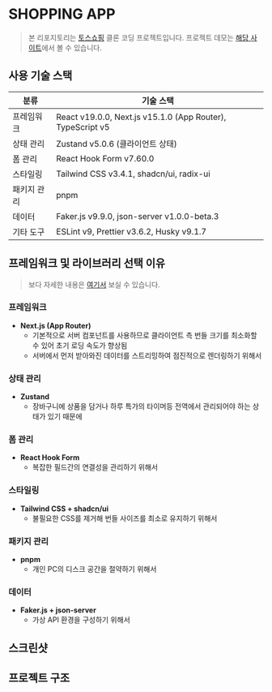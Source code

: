 # SHOPPING APP

> 본 리포지토리는 [토스쇼핑](https://toss.im/shopping-seller) 클론 코딩 프로젝트입니다.
> 프로젝트 데모는 [해당 사이트](https://shopping-app-ivory.vercel.app/)에서 볼 수 있습니다.

## 사용 기술 스택

| 분류        | 기술 스택                                                            |
| ----------- | -------------------------------------------------------------------- |
| 프레임워크  | React v19.0.0, Next.js v15.1.0 (App Router), TypeScript v5           |
| 상태 관리   | Zustand v5.0.6 (클라이언트 상태) |
| 폼 관리     | React Hook Form v7.60.0                                              |
| 스타일링    | Tailwind CSS v3.4.1, shadcn/ui, radix-ui                             |
| 패키지 관리 | pnpm                                                                 |
| 데이터      | Faker.js v9.9.0, json-server v1.0.0-beta.3                           |
| 기타 도구   | ESLint v9, Prettier v3.6.2, Husky v9.1.7                             |

## 프레임워크 및 라이브러리 선택 이유

> 보다 자세한 내용은 [여기서](https://growth-log-kappa.vercel.app/blog/projects/clone%20coding/%ED%94%84%EB%A1%9C%EC%A0%9D%ED%8A%B8%20%EC%84%B8%ED%8C%85) 보실 수 있습니다.

### 프레임워크

- **Next.js (App Router)**
  - 기본적으로 서버 컴포넌트를 사용하므로 클라이언트 측 번들 크기를 최소화할 수 있어 초기 로딩 속도가 향상됨
  - 서버에서 먼저 받아와진 데이터를 스트리밍하여 점진적으로 렌더링하기 위해서

### 상태 관리

- **Zustand**
  - 장바구니에 상품을 담거나 하루 특가의 타이머등 전역에서 관리되어야 하는 상태가 있기 때문에

### 폼 관리

- **React Hook Form**
  - 복잡한 필드간의 연결성을 관리하기 위해서

### 스타일링

- **Tailwind CSS + shadcn/ui**
  - 불필요한 CSS를 제거해 번들 사이즈를 최소로 유지하기 위해서

### 패키지 관리

- **pnpm**
  - 개인 PC의 디스크 공간을 절약하기 위해서

### 데이터

- **Faker.js + json-server**
  - 가상 API 환경을 구성하기 위해서

## 스크린샷

## 프로젝트 구조
